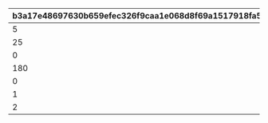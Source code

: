 |b3a17e48697630b659efec326f9caa1e068d8f69a1517918fa5f506d1852709f|0fa0665c3d093fdbdc406deff4e6ad6bf4ec716e624ec287cc2bcb700980884f|319bdf6a0fa92c312f8f7cc169dea1baebda42de1db2494563247e8ee31a13d4|1bca11dbeadb4f216762b5b2def9335177f0c909c7edfb82a73ade22ef28fc0d|212c8e38c3603d98cf204505d6525fa615991de23174bd9728bdd8ec2fc4904e|756ff69facf3443921da71a53020a36917785ba319d5eada57a2ebec82ce11ad|682c5c9469177dc0fee174096330062a6f8acf4811343e6298a380723432c50e|2bec09293ad74596fad2d72e799f196d6d9f808dd8e7840ff7a17353c7e4f464|
| --- | --- | --- | --- | --- | --- | --- | --- |
|5|10|100|1|0|1|0|80|
|25|10|101|1|0|1|0|90|
|0|10|200|2|0|1|0|80|
|180|0|300|4|0|0|0|80|
|0|0|400|3|0|0|0|100|
|1|0|500|5|1|0|500|100|
|2|0|510|5|2|0|500|130|